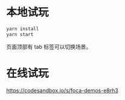 # 本地试玩

```bash
yarn install
yarn start
```

页面顶部有 tab 标签可以切换场景。

# 在线试玩

https://codesandbox.io/s/foca-demos-e8rh3
